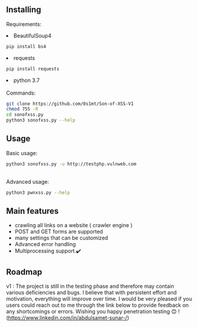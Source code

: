 ## Installing 

Requirements: <br/>

<li> BeautifulSoup4 </li>

```bash
pip install bs4
```
<li> requests </li> 

```bash
pip install requests
```
<li> python 3.7 </li>
<br/>
Commands:

```bash
git clone https://github.com/0s1mt/Son-of-XSS-V1
chmod 755 -R 
cd sonofxss.py
python3 sonofxss.py --help 
```
## Usage
Basic usage:

```bash
python3 sonofxss.py -u http://testphp.vulnweb.com
```
<br/>
Advanced usage:

```bash
python3 pwnxss.py --help
```

## Main features

* crawling all links on a website ( crawler engine )
* POST and GET forms are supported
* many settings that can be customized
* Advanced error handling
* Multiprocessing support.✔️


## Roadmap

v1 : The project is still in the testing phase and therefore may contain various deficiencies and bugs. I believe that with persistent effort and motivation, everything will improve over time. I would be very pleased if you users could reach out to me through the link below to provide feedback on any shortcomings or errors. Wishing you happy penetration testing 😊
!(https://www.linkedin.com/in/abdulsamet-sunar-/) 

